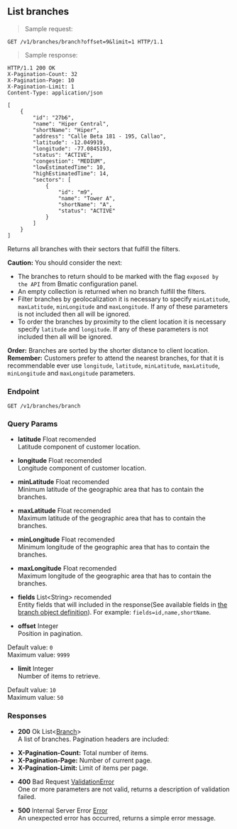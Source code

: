
## List branches

> Sample request:

```http
GET /v1/branches/branch?offset=9&limit=1 HTTP/1.1
```

> Sample response:

```http
HTTP/1.1 200 OK
X-Pagination-Count: 32
X-Pagination-Page: 10
X-Pagination-Limit: 1
Content-Type: application/json

[
    {
        "id": "27b6",
        "name": "Hiper Central",
        "shortName": "Hiper",
        "address": "Calle Beta 181 - 195, Callao",
        "latitude": -12.049919,
        "longitude": -77.0845193,
        "status": "ACTIVE",
        "congestion": "MEDIUM", 
        "lowEstimatedTime": 10,
        "highEstimatedTime": 14,
        "sectors": [
            {
                "id": "m9",
                "name": "Tower A",
                "shortName": "A",
                "status": "ACTIVE"
            }
        ]
    }
]
```

Returns all branches with their sectors that fulfill the filters.

<aside class="warning">
<strong>Caution:</strong>
    You should consider the next:
    <ul>
        <li>The branches to return should to be marked with the flag <code>exposed by the API</code> from Bmatic configuration panel.</li>
        <li>An empty collection is returned when no branch fulfill the filters.</li>
        <li>Filter branches by geolocalization it is necessary to specify <code>minLatitude</code>, <code>maxLatitude</code>, <code>minLongitude</code> and <code>maxLongitude</code>. If any of these parameters is not included then all will be ignored.</li>
        <li>To order the branches by proximity to the client location it is necessary specify <code>latitude</code> and <code>longitude</code>. If any of these parameters is not included then all will be ignored.</li>
    </ul>
</aside>

<aside class="notice">
<strong>Order:</strong>
    Branches are sorted by the shorter distance to client location.
</aside>

<aside class="success">
<strong>Remember:</strong>
    Customers prefer to attend the nearest branches, for that it is recommendable ever use <code>longitude</code>, <code>latitude</code>, <code>minLatitude</code>, <code>maxLatitude</code>, <code>minLongitude</code> and <code>maxLongitude</code> parameters.
</aside>

### Endpoint

`GET /v1/branches/branch`

### Query Params

* **latitude** <span class="param-type">Float</span> <span class="recomended-param">recomended</span><br>
Latitude component of customer location.

* **longitude** <span class="param-type">Float</span> <span class="recomended-param">recomended</span><br>
Longitude component of customer location.

* **minLatitude** <span class="param-type">Float</span> <span class="recomended-param">recomended</span><br>
Minimum latitude of the geographic area that has to contain the branches.

* **maxLatitude** <span class="param-type">Float</span> <span class="recomended-param">recomended</span><br>
Maximum latitude of the geographic area that has to contain the branches.

* **minLongitude** <span class="param-type">Float</span> <span class="recomended-param">recomended</span><br>
Minimum longitude of the geographic area that has to contain the branches.

* **maxLongitude** <span class="param-type">Float</span> <span class="recomended-param">recomended</span><br>
Maximum longitude of the geographic area that has to contain the branches.

* **fields** <span class="param-type">List\<String\></span> <span class="recomended-param">recomended</span><br>
Entity fields that will included in the response(See available fields in [the branch object definition](#branch)). For example: `fields=id,name,shortName`.

* **offset** <span class="param-type">Integer</span><br>
Position in pagination.
<p>
    <span class="param-condition">Default value:</span> <code>0</code><br>
    <span class="param-condition">Maximum value:</span> <code>9999</code>
</p>

* **limit** <span class="param-type">Integer</span><br>
Number of items to retrieve.
<p>
    <span class="param-condition">Default value:</span> <code>10</code><br>
    <span class="param-condition">Maximum value:</span> <code>50</code>
</p>

### Responses

* **200** <span class="verb-description">Ok</span> <span class="param-type">List\<[Branch](#branch)\></span><br>
A list of branches. Pagination headers are included:
<ul>
    <li><strong>X-Pagination-Count:</strong> Total number of items.</li>
    <li><strong>X-Pagination-Page:</strong> Number of current page.</li>
    <li><strong>X-Pagination-Limit:</strong> Limit of items per page.</li>
</ul>

* **400** <span class="verb-description">Bad Request</span> <span class="param-type">[ValidationError](#validation-error)</span><br>
One or more parameters are not valid, returns a description of validation failed.

* **500** <span class="verb-description">Internal Server Error</span> <span class="param-type">[Error](#error)</span><br>
An unexpected error has occurred, returns a simple error message.
